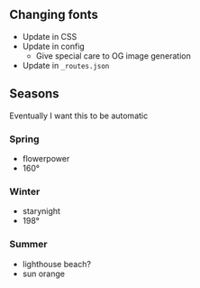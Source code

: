 ## Changing fonts

- Update in CSS
- Update in config
  - Give special care to OG image generation
- Update in `_routes.json`

## Seasons

Eventually I want this to be automatic

### Spring

-   flowerpower
-   160°

### Winter

-   starynight
-   198°

### Summer

-   lighthouse beach?
-   sun orange
